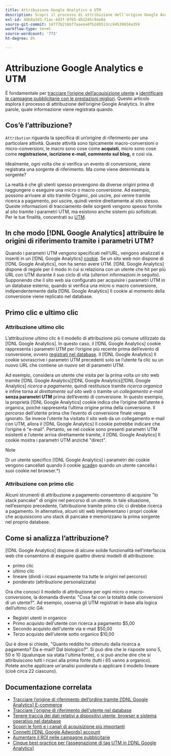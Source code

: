 ```yaml
---
title: Attribuzione Google Analytics e UTM
description: Scopri il processo di attribuzione dell’origine Google Analytics.
exl-id: 48b8a3d3-f1ac-4d3f-8f65-db1245c9ae0a
source-git-commit: 14777b216bf7aaeea0fb2d0513cc94539034a359
workflow-type: tm+mt
source-wordcount: '773'
ht-degree: 0%

---
```


# Attribuzione Google Analytics e UTM

È fondamentale per [tracciare l’origine dell’acquisizione utente](../../data-analyst/analysis/google-track-user-acq.md) a [identificare le campagne pubblicitarie con le prestazioni migliori](../../data-analyst/analysis/most-value-source-channel.md). Questo articolo esplora il processo di attribuzione dell’origine Google Analytics. In altre parole, quale informazione viene registrata quando.

## Cos’è l’attribuzione?

`Attribution` riguarda la specifica di un’origine di riferimento per una particolare attività. Queste attività sono tipicamente macro-conversioni o micro-conversioni, le macro sono cose come **acquisti**, micro sono cose come **registrazione, iscrizione e-mail, commento sul blog,** e così via.

Idealmente, ogni volta che si verifica un evento di conversione, viene registrata una sorgente di riferimento. Ma come viene determinata la sorgente?

La realtà è che gli utenti spesso provengono da diverse origini prima di raggiungere o eseguire una micro o macro conversione. Ad esempio, possono arrivare al sito tramite Organic, poi uscire, poi venire tramite ricerca a pagamento, poi uscire, quindi venire direttamente al sito stesso. Queste informazioni di tracciamento delle sorgenti vengono spesso fornite al sito tramite i parametri UTM, ma esistono anche sistemi più sofisticati. Per le tue finalità, concentrati su [UTM](https://support.google.com/analytics/answer/1033867?hl=en&amp;ref_topic=1032998).

## In che modo [!DNL Google Analytics] attribuire le origini di riferimento tramite i parametri UTM?

Quando i parametri UTM vengono specificati nell’URL, vengono analizzati e inseriti in un [!DNL Google Analytics] [cookie](https://en.wikipedia.org/wiki/HTTP_cookie). Se un sito web non dispone di [!DNL Google Analytics], non ha senso avere UTM. [!DNL Google Analytics] dispone di regole per il modo in cui si relaziona con un utente che hit per più URL con UTM durante il suo ciclo di vita (ulteriori informazioni in seguito). Supponendo che il sito web sia configurato per acquisire i parametri UTM in un database esterno, quando si verifica una micro o macro conversione, indipendentemente dalla [!DNL Google Analytics] Il cookie al momento della conversione viene replicato nel database.

## Primo clic e ultimo clic

### Attribuzione ultimo clic

L’attribuzione ultimo clic è il modello di attribuzione più comune utilizzato da [!DNL Google Analytics]. In questo caso, il [!DNL Google Analytics] cookie rappresenta i parametri UTM per l’origine più recente prima dell’evento di conversione, ovvero [registrati nel database](../../data-analyst/analysis/google-track-user-acq.md). Il [!DNL Google Analytics] Il cookie sovrascrive i parametri UTM precedenti solo se l’utente fa clic su un nuovo URL che contiene un nuovo set di parametri UTM.

Ad esempio, considera un utente che visita per la prima volta un sito web tramite [!DNL Google Analytics][!DNL Google Analytics][!DNL Google Analytics] *ricerca a pagamento*, quindi restituisce tramite *ricerca organica* e infine torna al *direttamente sul sito web* o tramite un *collegamento e-mail* **senza parametri UTM** prima dell’evento di conversione. In questo esempio, la proprietà [!DNL Google Analytics] cookie indica che l’origine dell’utente è organica, poiché rappresenta l’ultima origine prima della conversione. Il *percorso* dell’utente prima che l’evento di conversione finale venga ignorato. Se invece l’utente ha visitato il sito web da un collegamento e-mail con UTM, allora il [!DNL Google Analytics] Il cookie potrebbe indicare che l’origine è &quot;e-mail&quot;. Pertanto, se nel cookie sono presenti parametri UTM esistenti e l’utente arriva direttamente tramite, il [!DNL Google Analytics] Il cookie mostra i parametri UTM anziché &quot;direct&quot;.

>[!NOTE]
>
>Di un utente specifico [!DNL Google Analytics] i parametri dei cookie vengono cancellati quando il cookie [scade](https://developers.google.com/analytics/devguides/collection/analyticsjs/cookie-usage)o quando un utente cancella i suoi cookie nel browser.*)

### Attribuzione con primo clic

Alcuni strumenti di attribuzione a pagamento consentono di acquisire &quot;lo stack pancake&quot; di origini nel percorso di un utente. In tale situazione, nell’esempio precedente, l’attribuzione tramite primo clic ci direbbe ricerca a pagamento. In alternativa, alcuni siti web implementano i propri cookie che acquisiscono uno stack di pancake e memorizzano la prima sorgente nel proprio database.

## Come si analizza l’attribuzione?

[!DNL Google Analytics] dispone di alcune solide funzionalità nell’interfaccia web che consentono di eseguire quattro diversi modelli di attribuzione:

* primo clic
* ultimo clic
* lineare (dividi i ricavi equamente tra tutte le origini nel percorso)
* ponderato (attribuzione personalizzata)

Ora che conosci il modello di attribuzione per ogni micro o macro-conversione, la domanda diventa: &quot;Cosa fai con la totalità delle conversioni di un utente?&quot;.  Ad esempio, osserva gli UTM registrati in base alla logica dell’ultimo clic GA:

* Registri utenti in organico
* Primo acquisto dell&#39;utente con ricerca a pagamento $5,00
* Secondo acquisto dell&#39;utente via e-mail $50,00
* Terzo acquisto dell&#39;utente sotto organico $10,00

Qui è dove si chiede, &quot;Quanto reddito ho ottenuto dalla ricerca a pagamento? Da e-mail?  Dal biologico?&quot;. Si può dire che le risposte sono 5, 50 e 10 (qualunque sia stata l&#39;ultima fonte), o si può anche dire che si attribuiscono tutti i ricavi alla prima fonte (tutti i 65 vanno a organico). Potete anche applicare un&#39;analisi ponderata o applicare il modello lineare (cioè circa 22 ciascuno).

## Documentazione correlata

* [Tracciare l’origine di riferimento dell’ordine tramite [!DNL Google Analytics] E-commerce](../importing-data/integrations/google-ecommerce.md)
* [Tracciare l&#39;origine di riferimento dell&#39;utente nel database](../analysis/google-track-user-acq.md)
* [Tenere traccia dei dati relativi a dispositivi utente, browser e sistema operativo nel database](../analysis/google-track-user-acq.md)
* [Scopri le fonti e i canali di acquisizione più importanti](../analysis/most-value-source-channel.md)
* [Connetti [!DNL Google Adwords] account](../importing-data/integrations/google-adwords.md)
* [Aumentare il ROI nelle campagne pubblicitarie](../analysis/roi-ad-camp.md)
* [Cinque best practice per l’assegnazione di tag UTM in [!DNL Google Analytics]](../../best-practices/utm-tagging-google.md)
